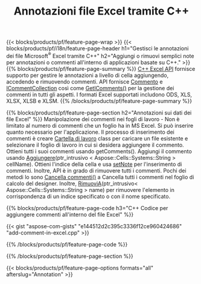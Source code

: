 ﻿---
title: Annotazioni file Excel tramite C++
url: /it/cpp/annotation/
description: Aggiungi o rimuovi commenti di annotazione dati di fogli di lavoro Excel e OpenOffice con la libreria C++.
---
{{< blocks/products/pf/feature-page-wrap >}}
{{< blocks/products/pf/i18n/feature-page-header h1="Gestisci le annotazioni dei file Microsoft<sup>&reg;</sup> Excel tramite C++" h2="Aggiungi o rimuovi semplici note per annotazioni o commenti all\'interno di applicazioni basate su C++." >}}
{{% blocks/products/pf/feature-page-summary %}}
[C++ Excel API](/cells/cpp/) fornisce supporto per gestire le annotazioni a livello di cella aggiungendo, accedendo e rimuovendo commenti. API fornisce [Commento](https://apireference.aspose.com/cells/cpp/class/aspose.cells.i_comment) e [ICommentCollection](https://apireference.aspose.com/cells/cpp/class/aspose.cells.i_comment_collection) così come [GetIComments()](https://apireference.aspose.com/cells/cpp/class/aspose.cells.i_worksheet#ae7cce5f85b7b25a1e5c58df1b613ca5a) per la gestione dei commenti in tutti gli aspetti. I formati Excel supportati includono ODS, XLS, XLSX, XLSB e XLSM.
{{% /blocks/products/pf/feature-page-summary %}}

{{% blocks/products/pf/feature-page-section h2="Annotazioni sui dati dei file Excel" %}}
Manipolazione dei commenti nei fogli di lavoro - Non è limitato al numero di commenti che un foglio ha in MS Excel. Si può inserire quanto necessario per l'applicazione. Il processo di inserimento dei commenti è creare [Cartella di lavoro](https://apireference.aspose.com/cells/cpp/class/aspose.cells.i_workbook) class per caricare un file esistente e selezionare il foglio di lavoro in cui si desidera aggiungere il commento. Ottieni tutti i suoi commenti usando getComments(). Aggiungi il commento usando [Aggiungere](https://apireference.aspose.com/cells/cpp/class/aspose.cells.i_comment_collection#a3f014415e292fa15c6220e9727dad384)(ptr_intrusivo < Aspose::Cells::Systems::String > cellName). Ottieni l'indice della cella e usa [setNote](https://apireference.aspose.com/cells/cpp/com.aspose.cells/comment#Note) per l'inserimento di commenti. Inoltre, API è in grado di rimuovere tutti i commenti. Pochi dei metodi lo sono [Cancella commenti()](https://apireference.aspose.com/cells/cpp/class/aspose.cells.i_worksheet#ad4e0ea291ae60fc1b5d815e520edc6c3) a Cancella tutti i commenti nel foglio di calcolo del designer. Inoltre, [RimuoviA](https://apireference.aspose.com/cells/cpp/class/aspose.cells.i_worksheet_collection#addabcc7d7d76874694018fb3ba37b72c)(ptr_intrusivo< Aspose::Cells::Systems::String > name) per rimuovere l'elemento in corrispondenza di un indice specificato o con il nome specificato.

{{% blocks/products/pf/feature-page-code h3="C++ Codice per aggiungere commenti all\'interno del file Excel" %}}

{{< gist "aspose-com-gists" "e144512d2c395c3336f12ce960424686" "add-comment-in-excel.cpp" >}}

{{% /blocks/products/pf/feature-page-code %}}

{{% /blocks/products/pf/feature-page-section %}}

{{< blocks/products/pf/feature-page-options formats="all" afterslug="Annotation" >}}
